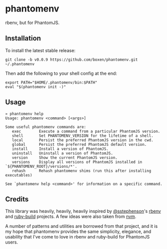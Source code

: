 # phantomenv

rbenv, but for PhantomJS.

## Installation

To install the latest stable release:

```
git clone -b v0.0.9 https://github.com/boxen/phantomenv.git ~/.phantomenv
```

Then add the following to your shell config at the end:

```
export PATH="$HOME/.phantomenv/bin:$PATH"
eval "$(phantomenv init -)"
```

## Usage

```
» phantomenv help
Usage: phantomenv <command> [<args>]

Some useful phantomenv commands are:
   exec        Execute a command from a particular PhantomJS version.
   shell       Set PHANTOMENV_VERSION for the lifetime of a shell.
   local       Persist the preferred PhantomJS version in the cwd.
   global      Persist the preferred PhantomJS default version.
   install     Install a version of PhantomJS.
   uninstall   Uninstall a version of PhantomJS.
   version     Show the current PhantomJS version.
   versions    Display all versions of PhantomJS installed in `${PHANTOMENV_ROOT}/versions/*'.
   rehash      Rehash phantomenv shims (run this after installing executables)

See `phantomenv help <command>' for information on a specific command.
```

## Credits

This library was heavily, heavily, heavily inspired by
[@sstephenson](https://github.com/sstephenson)'s
[rbenv](https://github.com/sstephenson/rbenv) and
[ruby-build](https://github.com/sstephenson/ruby-build) projects.
A few ideas were also taken from [nvm](https://github.com/creationix/nvm).

A number of patterns and utilities are borrowed from that project,
and it is my hope that phantomenv provides the same simplicity,
elegance, and usability that I've come to love in rbenv and ruby-build
for PhantomJS users.
